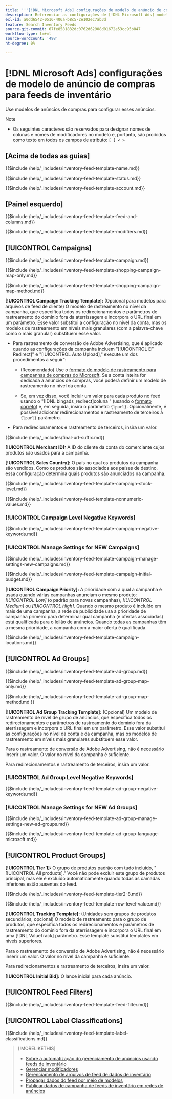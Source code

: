 ```yaml
---
title: '''[!DNL Microsoft Ads] configurações de modelo de anúncio de compras para feeds de inventário'
description: Referenciar as configurações de [!DNL Microsoft Ads] modelos de anúncios de compras para feeds de inventário.
exl-id: a0dd6542-0516-406a-b8c5-2e102ec7ab3d
feature: Search Inventory Feeds
source-git-commit: 67fe8581832dc0762d62908d01672e53cc95b847
workflow-type: tm+mt
source-wordcount: '498'
ht-degree: 0%

---
```


# [!DNL Microsoft Ads] configurações de modelo de anúncio de compras para feeds de inventário

Use modelos de anúncios de compras para configurar esses anúncios.

>[!NOTE]
>
>* Os seguintes caracteres são reservados para designar nomes de colunas e nomes de modificadores no modelo e, portanto, são proibidos como texto em todos os campos de atributo:  `[ ] < > `


## \[Acima de todas as guias\]

<!-- **Template Name:** -->

{{$include /help/_includes/inventory-feed-template-name.md}}

<!-- **Status:** -->

{{$include /help/_includes/inventory-feed-template-status.md}}

<!-- **Account:** -->

{{$include /help/_includes/inventory-feed-template-account.md}}

## \[Painel esquerdo\]

<!-- **[!UICONTROL Feed &amp; Columns]:** -->

{{$include /help/_includes/inventory-feed-template-feed-and-columns.md}}

<!-- **[!UICONTROL Modifiers]:** -->

{{$include /help/_includes/inventory-feed-template-modifiers.md}}

## [!UICONTROL Campaigns]

<!-- **[!UICONTROL Campaign]:** -->

{{$include /help/_includes/inventory-feed-template-campaign.md}}

<!-- **[!UICONTROL Campaign Map Only]:** -->

{{$include /help/_includes/inventory-feed-template-shopping-campaign-map-only.md}}

<!-- **[!UICONTROL Campaign Map Method]:** -->

{{$include /help/_includes/inventory-feed-template-shopping-campaign-map-method.md}}

**[!UICONTROL Campaign Tracking Template]:** (Opcional para modelos para arquivos de feed de cliente) O modelo de rastreamento no nível da campanha, que especifica todos os redirecionamentos e parâmetros de rastreamento do domínio fora da aterrissagem e incorpora o URL final em um parâmetro. Esse valor substitui a configuração no nível da conta, mas os modelos de rastreamento em níveis mais granulares (com a palavra-chave como o mais granular) substituem esse valor.

* Para rastreamento de conversão de Adobe Advertising, que é aplicado quando as configurações da campanha incluem &quot;[!UICONTROL EF Redirect]&quot; e &quot;[!UICONTROL Auto Upload],&quot; execute um dos procedimentos a seguir&quot;:

   * (Recomendado) Use o [formato do modelo de rastreamento para campanhas de compras do Microsoft](/help/search-social-commerce/tracking/formats-click-tracking-microsoft.md). Se a conta inteira for dedicada a anúncios de compras, você poderá definir um modelo de rastreamento no nível da conta.

   * Se, em vez disso, você incluir um valor para cada produto no feed usando o &quot;[!DNL bingads_redirect]coluna &quot; (usando o [formato correto](/help/search-social-commerce/tracking/formats-click-tracking-microsoft.md)) e, em seguida, insira o parâmetro `{lpurl}`. Opcionalmente, é possível adicionar redirecionamentos e rastreamento de terceiros à `{lpurl}` parâmetro.

* Para redirecionamentos e rastreamento de terceiros, insira um valor.

<!-- **[!UICONTROL Campaign Final URL Suffix]:** -->

{{$include /help/_includes/final-url-suffix.md}}

**[!UICONTROL Merchant ID]:** A ID do cliente da conta do comerciante cujos produtos são usados para a campanha.

**[!UICONTROL Sales Country]:** O país no qual os produtos da campanha são vendidos. Como os produtos são associados aos países de destino, essa configuração determina quais produtos são anunciados na campanha.

<!-- **[!UICONTROL Stock Level]:** -->

{{$include /help/_includes/inventory-feed-template-campaign-stock-level.md}}

<!-- **[!UICONTROL This column has non-numeric values]:** -->

{{$include /help/_includes/inventory-feed-template-nonnumeric-values.md}}

### [!UICONTROL Campaign Level Negative Keywords]

{{$include /help/_includes/inventory-feed-template-campaign-negative-keywords.md}}

### [!UICONTROL Manage Settings for NEW Campaigns]

<!-- Flag/check box **[!UICONTROL Manage Settings for NEW Campaigns]:** -->

{{$include /help/_includes/inventory-feed-template-campaign-manage-settings-new-campaigns.md}}

<!-- **[!UICONTROL Initial Budget]:** -->

{{$include /help/_includes/inventory-feed-template-campaign-initial-budget.md}}

**[!UICONTROL Campaign Priority]:** A prioridade com a qual a campanha é usada quando várias campanhas anunciam o mesmo produto: *[!UICONTROL Low]* (o padrão para novas campanhas), *[!UICONTROL Medium]* ou *[!UICONTROL High]*. Quando o mesmo produto é incluído em mais de uma campanha, a rede de publicidade usa a prioridade de campanha primeiro para determinar qual campanha (e ofertas associadas) está qualificada para o leilão de anúncios. Quando todas as campanhas têm a mesma prioridade, a campanha com a maior oferta é qualificada.

<!-- **[!UICONTROL Locations]:** -->

{{$include /help/_includes/inventory-feed-template-campaign-locations.md}}

## [!UICONTROL Ad Groups]

<!-- **[!UICONTROL Ad Group]:** -->

{{$include /help/_includes/inventory-feed-template-ad-group.md}}

<!-- **[!UICONTROL Map Only]:** -->

{{$include /help/_includes/inventory-feed-template-ad-group-map-only.md}}

<!-- **[!UICONTROL Map Method]:** -->

{{$include /help/_includes/inventory-feed-template-ad-group-map-method.md }}

**[!UICONTROL Ad Group Tracking Template]:** (Opcional) Um modelo de rastreamento de nível de grupo de anúncios, que especifica todos os redirecionamentos e parâmetros de rastreamento do domínio fora da aterrissagem e incorpora o URL final em um parâmetro. Esse valor substitui as configurações no nível da conta e da campanha, mas os modelos de rastreamento em níveis mais granulares substituem esse valor.

Para o rastreamento de conversão de Adobe Advertising, não é necessário inserir um valor. O valor no nível da campanha é suficiente.

Para redirecionamentos e rastreamento de terceiros, insira um valor.

### [!UICONTROL Ad Group Level Negative Keywords]

{{$include /help/_includes/inventory-feed-template-ad-group-negative-keywords.md}}

### [!UICONTROL Manage Settings for NEW Ad Groups]

<!-- Flag/check box **[!UICONTROL Manage Settings for NEW Ad Groups]:** -->

{{$include /help/_includes/inventory-feed-template-ad-group-manage-settings-new-ad-groups.md}}

<!-- **[!UICONTROL Languages]:** -->

{{$include /help/_includes/inventory-feed-template-ad-group-language-microsoft.md}}

## [!UICONTROL Product Groups]

**[!UICONTROL Tier 1]:** O grupo de produtos padrão com tudo incluído, &quot;[!UICONTROL All products].&quot; Você não pode excluir este grupo de produtos principal, mas ele é excluído automaticamente quando todas as camadas inferiores estão ausentes do feed.

<!-- **[!UICONTROL Tier 2 - Tier 8]:** -->

{{$include /help/_includes/inventory-feed-template-tier2-8.md}}

<!-- **[!UICONTROL Row Level Value]:** -->

{{$include /help/_includes/inventory-feed-template-row-level-value.md}}

**[!UICONTROL Tracking Template]:** (Unidades sem grupos de produtos secundários; opcional) O modelo de rastreamento para o grupo de produtos, que especifica todos os redirecionamentos e parâmetros de rastreamento do domínio fora da aterrissagem e incorpora o URL final em uma [!DNL ValueTrack] parâmetro. Esse template substitui templates em níveis superiores.

Para o rastreamento de conversão de Adobe Advertising, não é necessário inserir um valor. O valor no nível da campanha é suficiente.

Para redirecionamentos e rastreamento de terceiros, insira um valor.

**[!UICONTROL Initial Bid]:** O lance inicial para cada anúncio.

## [!UICONTROL Feed Filters]

<!-- **\[Feed Filter\]:** -->

{{$include /help/_includes/inventory-feed-template-feed-filter.md}}

## [!UICONTROL Label Classifications]

<!-- **\[Component\] [!UICONTROL Label Classifications] &gt; `[Label Classification and Value`]:** -->

{{$include /help/_includes/inventory-feed-template-label-classifications.md}}

>[!MORELIKETHIS]
>
>* [Sobre a automatização do gerenciamento de anúncios usando feeds de inventário](../inventory-feeds-about.md)
>* [Gerenciar modificadores](../modifiers-manage.md)
>* [Gerenciamento de arquivos de feed de dados de inventário](/help/search-social-commerce/campaign-management/inventory-feeds/feed-files-manage.md)
>* [Propagar dados do feed por meio de modelos](../feed-data-propagate.md)
>* [Publicar dados de campanha de feeds de inventário em redes de anúncios](../propagated-data-post.md)
